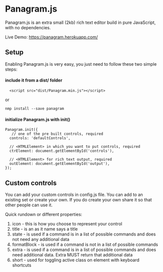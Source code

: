 # Panagram.js

Panagram.js is an extra small (2kb) rich text editor build in pure JavaScript, with no dependencies.

Live Demo: https://panagram.herokuapp.com/

## Setup

Enabling Panagram.js is very easy, you just need to follow these two simple steps:

#### include it from a dist/ folder
  ```
    <script src="dist/Panagram.min.js"></script>
  ```

  or

  ```
  nmp install --save panagram
  ```

#### initialize Panagram.js with init()
  ```
  Panagram.init({
     // one of the pre built controls, required
    controls: 'defaultControls',

    // <HTMLElement> in which you want to put controls, required
    ctrElement: document.getElementById('controls'),

    // <HTMLElement> for rich text output, required
    outElement: document.getElementById('output'),
  });
  ```

## Custom controls

You can add your custom controls in config.js file. You can add to an existing set or create your own. If you do create your own share it so that other people can use it.

Quick rundown or different properties:
  1.  icon - this is how you choose to represent your control
  2.  title - is an as it name says a title
  3.  state - is used if a command is in a list of possible commands and does not need any additional data
  4.  formatBlock - is used if a command is not in a list of possible commands
  5.  extra - is used if a command is in a list of possible commands and does need additional data. Extra MUST return that additional data
  6.  short - used for toggling active class on element with keyboard shortcuts

